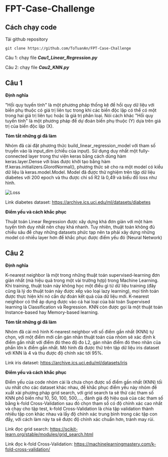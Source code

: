 # FPT-Case-Challenge 
## Cách chạy code
Tải github repository

`git clone https://github.com/ToTuanAn/FPT-Case-Challenge`

Câu 1: chạy file ***Cau1_Linear_Regression.py*** 

Câu 2: chạy file ***Cau2_KNN.py***

## Câu 1
**Định nghĩa**

"Hồi quy tuyến tính" là một phương pháp thống kê để hồi quy dữ liệu với biến phụ thuộc có giá trị liên tục trong khi các biến độc lập có thể có một trong hai giá trị liên tục hoặc là giá trị phân loại. Nói cách khác "Hồi quy tuyến tính" là một phương pháp để dự đoán biến phụ thuộc (Y) dựa trên giá trị của biến độc lập (X).

**Tóm tắt những gì đã làm**

Nhóm đã cài đặt phương thức build_linear_regression_model với tham số truyền vào là input_dim (chiều của input). Sử dụng duy nhất một fully-connected layer trong thư viện keras bằng cách dùng hàm keras.layer.Dense với bias được khởi tạo bằng hàm tf.keras.initializers.GlorotNormal(), phương thức sẽ cho ra một model có kiểu dữ liệu là keras.model.Model. Model đã được thử nghiệm trên tập dữ liệu diabetes với 200 epoch và thu được chỉ số R2 là 0,49 và biểu đồ loss như hình.

![Loss](https://user-images.githubusercontent.com/76698991/141059682-c3c19ce2-5f58-4c5d-b34c-df7b43a0b7ab.png)

Link diabetes dataset: https://archive.ics.uci.edu/ml/datasets/diabetes

**Điểm yếu và cách khắc phục**

Thuật toán Linear Regression được xây dựng khá đơn giản với một hàm tuyến tính duy nhất nên chạy khá nhanh. Tuy nhiên, thuật toán không đủ chiều sâu để chạy những datasets phức tạp nên ta phải xây dựng những model có nhiều layer hơn để khắc phục được điểm yếu đó (Neural Network)

## Câu 2
**Định nghĩa**

K-nearest neighbor là một trong những thuật toán supervised-learning đơn giản nhất (mà hiệu quả trong một vài trường hợp) trong Machine Learning. Khi training, thuật toán này không học một điều gì từ dữ liệu training (đây cũng là lý do thuật toán này được xếp vào loại lazy learning), mọi tính toán được thực hiện khi nó cần dự đoán kết quả của dữ liệu mới. K-nearest neighbor có thể áp dụng được vào cả hai loại của bài toán Supervised learning là Classification và Regression. KNN còn được gọi là một thuật toán Instance-based hay Memory-based learning.

**Tóm tắt những gì đã làm**

Nhóm đã cài mô hình K-nearest neighbor với số điểm gần nhất (KNN) tự chọn, với một điểm mới cần gán nhãn thuật toán của nhóm sẽ xác định k điểm gần nhất với điểm đó theo độ đo L2, gán nhãn điểm đó theo nhãn của phần lớn k điểm gần nhất. Mô hình đã được thử trên tập dữ liệu iris dataset với KNN là 4 và thu được độ chính xác tới 95%.

Link iris dataset: https://archive.ics.uci.edu/ml/datasets/iris

**Điểm yếu và cách khắc phục**

Điểm yếu của code nhóm cài là chưa chọn được số điểm gần nhất (KNN) tối ưu nhất cho các dataset khác nhau, để khắc phục điểm yếu này nhóm đề xuất xài phương pháp grid search, với grid search ta sẽ thử các tham số KNN phổ biến như 10, 50, 100, 500,..., đánh giá độ hiệu quả của các tham số bằng k-fold Cross-Validation sau đó chọn tham số có độ chính xác cao nhất và chạy cho tập test, k-fold Cross-Validation là chia tập validation thành nhiều tập con khác nhau và lấy độ chính xác trung bình trong các tập con đấy, với cách làm này ta sẽ được độ chính xác chuẩn hơn, tránh may rủi.

Link đọc grid search: https://scikit-learn.org/stable/modules/grid_search.html

Link đọc k-fold Cross-Validation: https://machinelearningmastery.com/k-fold-cross-validation/
